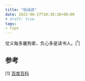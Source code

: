 ```yaml
---
title: "俗话说"
date: 2022-06-27T10:38:38+08:00
# draft: true
tags:
- tips
---
```


仗义每多屠狗辈，负心多是读书人。[<sup>1</sup>]

## 参考

[1] [百度百科](https://baike.baidu.com/item/%E4%BB%97%E4%B9%89%E6%AF%8F%E5%A4%9A%E5%B1%A0%E7%8B%97%E8%BE%88%EF%BC%8C%E8%B4%9F%E5%BF%83%E5%A4%9A%E6%98%AF%E8%AF%BB%E4%B9%A6%E4%BA%BA/8678667)
